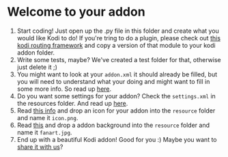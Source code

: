 # Welcome to your addon

1. Start coding! Just open up the .py file in this folder and create what you would like Kodi to do! If you're tring to do a plugin, please check out [this kodi routing framework](https://github.com/tamland/kodi-plugin-routing) and copy a version of that module to your kodi addon folder.
2. Write some tests, maybe? We've created a test folder for that, otherwise just delete it ;)
3. You might want to look at your `addon.xml` it should already be filled, but you will need to understand what your doing and might want to fill in some more info. So read up [here](http://kodi.wiki/view/Addon.xml).
4. Do you want some settings for your addon? Check the `settings.xml` in the resources folder. And read up [here](http://kodi.wiki/view/Settings.xml).
5. Read [this info](http://kodi.wiki/view/Add-on_structure#icon.png) and drop an icon for your addon into the `resource` folder and name it `icon.png`.
6. Read [this](http://kodi.wiki/view/Add-on_structure#fanart.jpg) and drop a addon background into the `resource` folder and name it `fanart.jpg`.
7. End up with a beautiful Kodi addon! Good for you :) Maybe you want to [share it with us](http://kodi.wiki/view/Submitting_Add-on_updates_on_Github)?
